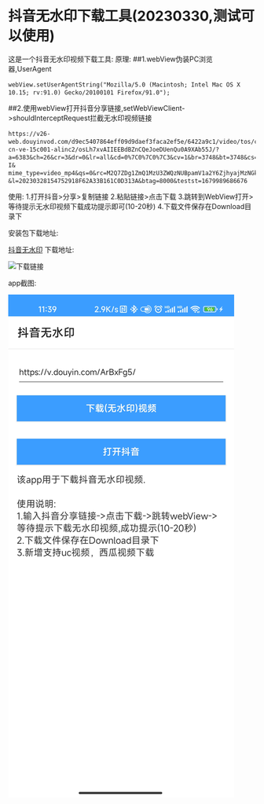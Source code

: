 # 抖音无水印下载工具(20230330,测试可以使用)
这是一个抖音无水印视频下载工具:
原理:
##1.webView伪装PC浏览器,UserAgent
```
webView.setUserAgentString("Mozilla/5.0 (Macintosh; Intel Mac OS X 10.15; rv:91.0) Gecko/20100101 Firefox/91.0");
```
##2.使用webView打开抖音分享链接,setWebViewClient->shouldInterceptRequest拦截无水印视频链接
```
https://v26-web.douyinvod.com/d9ec5407864eff09d9daef3faca2ef5e/6422a9c1/video/tos/cn/tos-cn-ve-15c001-alinc2/osLh7xvAIIEEBdBZnCQeJoeDUenQu0A9XAb55J/?
a=6383&ch=26&cr=3&dr=0&lr=all&cd=0%7C0%7C0%7C3&cv=1&br=3748&bt=3748&cs=0&ds=4&ft=bvTKJbQQqUYqfJEZPo0OW_EklpPiX9A_ZMVJEH28f2vPD-I&
mime_type=video_mp4&qs=0&rc=M2Q7ZDg1ZmQ1MzU3ZWQzNUBpamV1a2Y6ZjhyajMzNGkzM0BjMV81YmJhX2ExL15hNTMwYSNrbjRvcjRvc2RgLS1kLS9zcw%3D%3D
&l=20230328154752918F62A33B161C0D313A&btag=8000&testst=1679989686676
```

使用:
1.打开抖音>分享>复制链接
2.粘贴链接>点击下载
3.跳转到WebView打开>等待提示无水印视频下载成功提示即可(10-20秒)
4.下载文件保存在Download目录下

安装包下载地址:

[抖音无水印](https://raw.githubusercontent.com/yuxie2025/douyin/douyin/download/douyin.apk) 下载地址:

![下载链接](https://raw.githubusercontent.com/yuxie2025/douyin/douyin/download/download_qr.png)

app截图:

![app主页截图](https://raw.githubusercontent.com/yuxie2025/douyin/douyin/download/home.png)